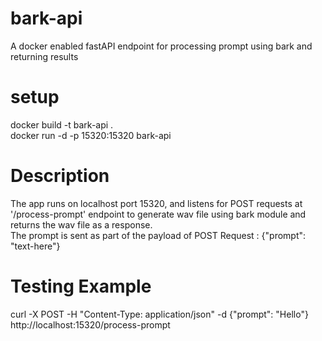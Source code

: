 # bark-api
A docker enabled fastAPI endpoint for processing prompt using bark and returning results


# setup
docker build -t bark-api .<br>
docker run -d -p 15320:15320 bark-api

# Description
The app runs on localhost port 15320, and listens for POST requests at '/process-prompt' endpoint to generate wav file using bark module and returns the wav file as a response.<br>
The prompt is sent as part of the payload of POST Request :
    {"prompt": "text-here"}
    
# Testing Example
curl -X POST -H "Content-Type: application/json" -d {"prompt": "Hello"} http://localhost:15320/process-prompt
